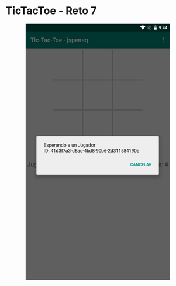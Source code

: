 # TicTacToe - Reto 7

<p align="center">
  <img src="Screenshot_app.png" alt="Screenshot_TicTacToe" height="700"/>
</p>
